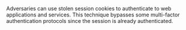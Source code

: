 Adversaries can use stolen session cookies to authenticate to web applications and services. This technique bypasses some multi-factor authentication protocols since the session is already authenticated.
